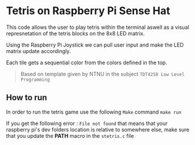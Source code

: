 # Tetris on Raspberry Pi Sense Hat

This code allows the user to play tetris within the terminal aswell as a visual represnetation of the tetris blocks on the 8x8 LED matrix.


Using the Raspberry Pi Joystick we can pull user input and make the LED matrix update accordingly. 

Each tile gets a sequential color from the colors defined in the top. 

> Based on template given by NTNU in the subject `TDT4258 Low Level Programming`

## How to run

In order to run the tetris game use the following `Make` command
  `make run`

If you get the following error : `File not found` that means that your raspberry pi's dev folders location is relative to somewhere else, make sure that you update the **PATH** macro in the `stetris.c` file

